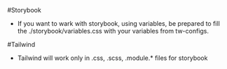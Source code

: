 #Storybook

-   If you want to wark with storybook, using variables, be prepared to fill the ./storybook/variables.css with your variables from tw-configs.

#Tailwind

-   Tailwind will work only in .css, .scss, .module.\* files for storybook
